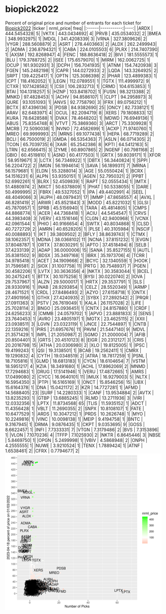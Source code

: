 # biopick2022
Percent of original price and number of entrants for each ticket for [Biopick2022](https://twitter.com/hashtag/Biopick2022)
|ticker |  nrml_price| freq|
|:------|-----------:|----:|
|ARDX   | 444.5454328|    5|
|VKTX   | 443.0434692|    4|
|PRVB   | 435.0534032|    2|
|BMEA   | 348.9932975|    1|
|MDGL   | 341.4208339|    3|
|VRNA   | 327.3809626|    2|
|VYGR   | 288.5608879|    2|
|ASRT   | 278.4403663|    2|
|ALDX   | 262.2499943|    2|
|ADMA   | 236.8794321|    1|
|CABA   | 224.0105503|    6|
|PLRX   | 214.7407390|    1|
|AXSM   | 192.8268947|    4|
|FENC   | 188.8636418|    2|
|BIVI   | 181.5555573|    1|
|BLU    | 179.3788725|    2|
|ISEE   | 175.6579070|    1|
|MIRM   | 162.0062725|    1|
|OCUP   | 161.9302931|    3|
|DCPH   | 156.7041935|    1|
|ATNM   | 154.7420938|    3|
|FGEN   | 145.2482198|    1|
|CAPR   | 144.0272933|    2|
|LQDA   | 143.3264925|    2|
|SRPT   | 139.4225417|    1|
|OPTN   | 125.3086398|    2|
|PHAR   | 123.4899383|    1|
|ICPT   | 118.4162052|    1|
|LEGN   | 112.0789551|    1|
|TGTX   | 111.4999972|    9|
|CTXR   | 107.1428582|    1|
|CSII   | 106.2832713|    1|
|CRMD   | 104.6153853|    1|
|BTAI   | 104.1318257|    5|
|HZNP   | 103.8418702|    1|
|FUSN   |  98.3213388|    2|
|MNKD   |  97.4828453|    1|
|ACHV   |  94.8586107|    1|
|CLPT   |  94.2958973|    3|
|QURE   |  93.1051093|    1|
|ANVS   |  92.7758790|    3|
|IFRX   |  89.0756212|    1|
|BCTX   |  87.4396136|    3|
|PDSB   |  84.9382690|   25|
|ONCY   |  82.7338121|    1|
|ARAV   |  82.6483971|    4|
|OCUL   |  82.2094719|    8|
|XERS   |  79.1808833|   12|
|KURA   |  78.6428588|    1|
|DVAX   |  78.4648202|    1|
|MDWD   |  76.6949136|    1|
|ABUS   |  75.8354748|    8|
|VTVT   |  75.3869360|    3|
|ARCT   |  75.3309928|    1|
|MCRB   |  72.5090038|    1|
|NVNO   |  72.4582699|    1|
|ACXP   |  71.9740760|    1|
|MREO   |  69.9999993|   21|
|MRNS   |  69.1077438|    1|
|HEPA   |  68.7719289|    2|
|BCLI   |  66.7500019|    2|
|GMDA   |  66.5354363|    7|
|ASLN   |  66.0714305|    2|
|TCON   |  65.7039735|    6|
|XAIR   |  65.2542386|    8|
|KPTI   |  64.5412163|    5|
|LTRN   |  62.6566415|    3|
|ZYME   |  60.8907865|    2|
|NGENF  |  60.7981168|    2|
|GBIO   |  60.4519810|    1|
|ASND   |  60.4177503|    1|
|GRTX   |  59.8039171|    1|
|XFOR   |  58.9519671|    3|
|LCTX   |  56.7346922|    1|
|DBTX   |  56.3440824|    1|
|SPPI   |  56.2204722|    2|
|IMGN   |  56.1994614|    1|
|SAVA   |  56.1899311|    7|
|MRNA   |  56.1579681|    1|
|ELDN   |  55.3288014|    3|
|AGE    |  55.0550424|    1|
|BCRX   |  54.1516231|    6|
|ALPN   |  53.9350151|    1|
|AGEN   |  52.7950321|    2|
|PPBT   |  52.6992261|    1|
|BLRX   |  52.4509839|    1|
|RAPT   |  52.0555434|    1|
|IMTX   |  51.4880974|    2|
|MXCT   |  50.6378809|    1|
|PHAT   |  50.5338055|    1|
|DARE   |  50.4999995|    2|
|FBRX   |  49.5327052|    1|
|IPA    |  49.4402991|    4|
|SEEL   |  48.4049066|    3|
|AUPH   |  48.0979431|   17|
|IMMP   |  47.8658557|    4|
|AVXL   |  46.8281419|    2|
|ARWR   |  45.8521843|    3|
|MODD   |  45.8221032|    1|
|GLSI   |  45.7870957|    1|
|SPRB   |  45.5156940|    1|
|TARA   |  45.4814805|    1|
|CMPS   |  44.8868774|    1|
|ACER   |  44.7368418|    1|
|ACIU   |  44.5454547|    1|
|CRVS   |  44.3983408|    3|
|VERV   |  43.1516146|    1|
|CLGN   |  42.9400968|    1|
|VCNX   |  42.0961544|    1|
|PHIO   |  40.9166654|    4|
|SWTX   |  40.8034868|    1|
|CLSD   |  40.7272729|    2|
|AMRN   |  40.6528205|    1|
|PLSE   |  40.3105984|    1|
|NSCIF  |  40.0088893|    1|
|IKT    |  39.3809502|    2|
|BFLY   |  38.8639743|    1|
|CTMX   |  38.1062357|    1|
|MDNA   |  38.0368102|   11|
|NCNA   |  37.8151232|    1|
|EVGN   |  37.8048787|    1|
|ORTX   |  37.8030291|    5|
|APTO   |  37.4518494|    8|
|SELB   |  37.4233139|    2|
|ADAP   |  36.0000006|   15|
|SANA   |  35.8527155|    1|
|AUTL   |  35.8381502|    9|
|BDSX   |  35.3497168|    1|
|IBRX   |  35.1973706|    4|
|TCRR   |  34.9785418|    1|
|ACET   |  34.1909668|    2|
|BCYC   |  32.1340559|    1|
|HOOK   |  31.7596581|    2|
|SIOX   |  31.1007758|   11|
|PRTG   |  30.7548937|    7|
|PGEN   |  30.4582206|    1|
|LVTX   |  30.3636356|    4|
|NKTX   |  30.3583044|    1|
|BCEL   |  30.2475241|    1|
|BTTX   |  30.1075258|    1|
|BYSI   |  30.0220740|    2|
|IOVA   |  29.7537967|    1|
|ALZN   |  29.5000017|    1|
|HRTX   |  29.3537791|    1|
|SLS    |  28.9330916|    1|
|INAB   |  28.9293854|    1|
|CELZ   |  28.5520349|    1|
|ARMP   |  28.4671521|    1|
|CRDL   |  27.8486493|    2|
|AZYO   |  27.6158718|    1|
|ONTX   |  27.4901956|    1|
|GTHX   |  27.4240935|    2|
|SYBX   |  27.2892542|    2|
|PRQR   |  27.0911363|    3|
|PSTV   |  26.7619049|    1|
|KALA   |  26.1157028|    2|
|LIFE   |  25.7028114|    2|
|BNGO   |  25.0936451|    1|
|CNTX   |  24.8157880|    1|
|CRDF   |  24.6256233|    3|
|CMMB   |  24.0579702|    1|
|APVO   |  23.8881833|    3|
|SENS   |  23.7640453|    1|
|AVRO   |  23.4805197|    1|
|MGTX   |  23.4625115|    2|
|XXII   |  23.0938511|    3|
|LGVN   |  23.0323119|    1|
|JNCE   |  22.7544897|    1|
|CNTB   |  22.1359216|    1|
|PIRS   |  21.6957676|   11|
|PAVM   |  21.5447140|    9|
|MDVL   |  21.3571429|    1|
|IMPL   |  21.2050987|    2|
|SGMO   |  21.2000004|    7|
|AFIB   |  20.8504401|    3|
|GRTS   |  20.4510123|    8|
|EIGR   |  20.2312127|    3|
|CRIS   |  20.2016798|   15|
|ATHA   |  20.0306980|    2|
|XLO    |  19.8125005|    1|
|IPSC   |  19.4199243|    1|
|QSI    |  19.3138501|    1|
|BCAB   |  19.2562411|    1|
|CMRX   |  19.1290832|    4|
|CYTH   |  19.0348519|    2|
|ATRA   |  18.7817259|    1|
|PSNL   |  18.7105816|    1|
|GLMD   |  18.6813183|    1|
|CYCN   |  18.6104654|    7|
|VSTM   |  18.5951217|    4|
|KZIA   |  18.3491680|    1|
|ACHL   |  17.8962069|    2|
|MNMD   |  17.7294683|    1|
|DRUG   |  17.5141946|    1|
|VERU   |  17.4872665|    1|
|AMRS   |  17.0499080|    2|
|CYCC   |  16.9640101|   11|
|IMUX   |  16.9279003|    5|
|NLTX   |  16.5954350|    3|
|PTPI   |  16.5165169|    1|
|ONCT   |  15.8546256|   15|
|UBX    |  15.6164378|    1|
|DNA    |  15.0421172|    2|
|KZR    |  14.7727281|    1|
|AFMD   |  14.5688405|   23|
|SURF   |  14.2280333|    1|
|CANF   |  13.9534884|    2|
|AVTX   |  13.8235293|    1|
|GTBP   |  13.6885245|    1|
|RLMD   |  13.2711936|    3|
|VIRI   |  12.0332356|    1|
|LPTX   |  11.8734568|   65|
|TLIS   |  11.5935152|    1|
|ADCT   |  11.4356428|    1|
|VBLT   |  11.2690355|    2|
|SNPX   |  10.8108107|    1|
|FATE   |  10.6477529|    1|
|ARDS   |  10.3047212|    1|
|PRDS   |  10.2626748|    1|
|MYO    |  10.2249816|    1|
|VINC   |  10.0098138|    1|
|MEIP   |   9.4194758|    1|
|BNTC   |   9.3167945|    1|
|DRMA   |   9.0876435|    1|
|CKPT   |   9.0353695|    9|
|GOSS   |   8.6622457|    1|
|INFI   |   7.7333331|    7|
|VTGN   |   7.3179486|    2|
|BVS    |   7.3153896|    1|
|VLON   |   7.1070236|    4|
|TFFP   |   7.1025930|    2|
|NKTR   |   6.8645446|    3|
|NBSE   |   5.8469750|    1|
|OPGN   |   5.2499998|    1|
|VBIV   |   4.5868948|    2|
|ONPH   |   4.2555555|    1|
|NUWE   |   3.9210524|    1|
|TENX   |   1.7889424|    1|
|ATNF   |   1.6538461|    2|
|CFRX   |   0.7794677|    2|
![retvspicks](biopicks.png?raw=true)
